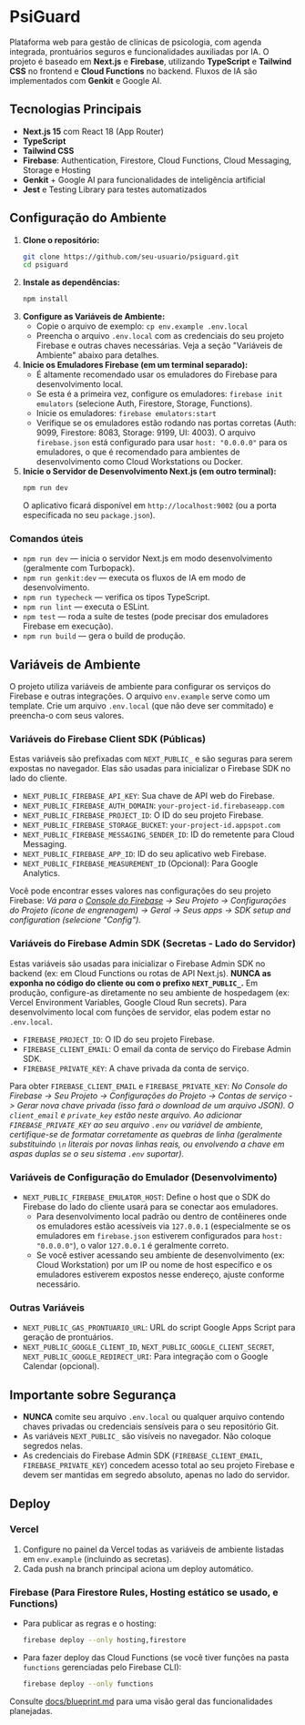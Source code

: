 # PsiGuard

Plataforma web para gestão de clínicas de psicologia, com agenda integrada, prontuários seguros e funcionalidades auxiliadas por IA. O projeto é baseado em **Next.js** e **Firebase**, utilizando **TypeScript** e **Tailwind CSS** no frontend e **Cloud Functions** no backend. Fluxos de IA são implementados com **Genkit** e Google AI.

## Tecnologias Principais

- **Next.js 15** com React 18 (App Router)
- **TypeScript**
- **Tailwind CSS**
- **Firebase**: Authentication, Firestore, Cloud Functions, Cloud Messaging, Storage e Hosting
- **Genkit** + Google AI para funcionalidades de inteligência artificial
- **Jest** e Testing Library para testes automatizados

## Configuração do Ambiente

1.  **Clone o repositório:**
    ```bash
    git clone https://github.com/seu-usuario/psiguard.git
    cd psiguard
    ```
2.  **Instale as dependências:**
    ```bash
    npm install
    ```
3.  **Configure as Variáveis de Ambiente:**
    *   Copie o arquivo de exemplo: `cp env.example .env.local`
    *   Preencha o arquivo `.env.local` com as credenciais do seu projeto Firebase e outras chaves necessárias. Veja a seção "Variáveis de Ambiente" abaixo para detalhes.
4.  **Inicie os Emuladores Firebase (em um terminal separado):**
    *   É altamente recomendado usar os emuladores do Firebase para desenvolvimento local.
    *   Se esta é a primeira vez, configure os emuladores: `firebase init emulators` (selecione Auth, Firestore, Storage, Functions).
    *   Inicie os emuladores: `firebase emulators:start`
    *   Verifique se os emuladores estão rodando nas portas corretas (Auth: 9099, Firestore: 8083, Storage: 9199, UI: 4003). O arquivo `firebase.json` está configurado para usar `host: "0.0.0.0"` para os emuladores, o que é recomendado para ambientes de desenvolvimento como Cloud Workstations ou Docker.
5.  **Inicie o Servidor de Desenvolvimento Next.js (em outro terminal):**
    ```bash
    npm run dev
    ```
    O aplicativo ficará disponível em `http://localhost:9002` (ou a porta especificada no seu `package.json`).

### Comandos úteis

- `npm run dev` &mdash; inicia o servidor Next.js em modo desenvolvimento (geralmente com Turbopack).
- `npm run genkit:dev` &mdash; executa os fluxos de IA em modo de desenvolvimento.
- `npm run typecheck` &mdash; verifica os tipos TypeScript.
- `npm run lint` &mdash; executa o ESLint.
- `npm test` &mdash; roda a suíte de testes (pode precisar dos emuladores Firebase em execução).
- `npm run build` &mdash; gera o build de produção.

## Variáveis de Ambiente

O projeto utiliza variáveis de ambiente para configurar os serviços do Firebase e outras integrações. O arquivo `env.example` serve como um template. Crie um arquivo `.env.local` (que não deve ser commitado) e preencha-o com seus valores.

### Variáveis do Firebase Client SDK (Públicas)

Estas variáveis são prefixadas com `NEXT_PUBLIC_` e são seguras para serem expostas no navegador. Elas são usadas para inicializar o Firebase SDK no lado do cliente.

-   `NEXT_PUBLIC_FIREBASE_API_KEY`: Sua chave de API web do Firebase.
-   `NEXT_PUBLIC_FIREBASE_AUTH_DOMAIN`: `your-project-id.firebaseapp.com`
-   `NEXT_PUBLIC_FIREBASE_PROJECT_ID`: O ID do seu projeto Firebase.
-   `NEXT_PUBLIC_FIREBASE_STORAGE_BUCKET`: `your-project-id.appspot.com`
-   `NEXT_PUBLIC_FIREBASE_MESSAGING_SENDER_ID`: ID do remetente para Cloud Messaging.
-   `NEXT_PUBLIC_FIREBASE_APP_ID`: ID do seu aplicativo web Firebase.
-   `NEXT_PUBLIC_FIREBASE_MEASUREMENT_ID` (Opcional): Para Google Analytics.

Você pode encontrar esses valores nas configurações do seu projeto Firebase:
*Vá para o [Console do Firebase](https://console.firebase.google.com/) -> Seu Projeto -> Configurações do Projeto (ícone de engrenagem) -> Geral -> Seus apps -> SDK setup and configuration (selecione "Config").*

### Variáveis do Firebase Admin SDK (Secretas - Lado do Servidor)

Estas variáveis são usadas para inicializar o Firebase Admin SDK no backend (ex: em Cloud Functions ou rotas de API Next.js). **NUNCA as exponha no código do cliente ou com o prefixo `NEXT_PUBLIC_`.** Em produção, configure-as diretamente no seu ambiente de hospedagem (ex: Vercel Environment Variables, Google Cloud Run secrets). Para desenvolvimento local com funções de servidor, elas podem estar no `.env.local`.

-   `FIREBASE_PROJECT_ID`: O ID do seu projeto Firebase.
-   `FIREBASE_CLIENT_EMAIL`: O email da conta de serviço do Firebase Admin SDK.
-   `FIREBASE_PRIVATE_KEY`: A chave privada da conta de serviço.

Para obter `FIREBASE_CLIENT_EMAIL` e `FIREBASE_PRIVATE_KEY`:
*No Console do Firebase -> Seu Projeto -> Configurações do Projeto -> Contas de serviço -> Gerar nova chave privada (isso fará o download de um arquivo JSON). O `client_email` e `private_key` estão neste arquivo.*
*Ao adicionar `FIREBASE_PRIVATE_KEY` ao seu arquivo `.env` ou variável de ambiente, certifique-se de formatar corretamente as quebras de linha (geralmente substituindo `\n` literais por novas linhas reais, ou envolvendo a chave em aspas duplas se o seu sistema `.env` suportar).*

### Variáveis de Configuração do Emulador (Desenvolvimento)

-   `NEXT_PUBLIC_FIREBASE_EMULATOR_HOST`: Define o host que o SDK do Firebase do lado do cliente usará para se conectar aos emuladores.
    *   Para desenvolvimento local padrão ou dentro de contêineres onde os emuladores estão acessíveis via `127.0.0.1` (especialmente se os emuladores em `firebase.json` estiverem configurados para `host: "0.0.0.0"`), o valor `127.0.0.1` é geralmente correto.
    *   Se você estiver acessando seu ambiente de desenvolvimento (ex: Cloud Workstation) por um IP ou nome de host específico e os emuladores estiverem expostos nesse endereço, ajuste conforme necessário.

### Outras Variáveis

-   `NEXT_PUBLIC_GAS_PRONTUARIO_URL`: URL do script Google Apps Script para geração de prontuários.
-   `NEXT_PUBLIC_GOOGLE_CLIENT_ID`, `NEXT_PUBLIC_GOOGLE_CLIENT_SECRET`, `NEXT_PUBLIC_GOOGLE_REDIRECT_URI`: Para integração com o Google Calendar (opcional).

## Importante sobre Segurança

*   **NUNCA** comite seu arquivo `.env.local` ou qualquer arquivo contendo chaves privadas ou credenciais sensíveis para o seu repositório Git.
*   As variáveis `NEXT_PUBLIC_` são visíveis no navegador. Não coloque segredos nelas.
*   As credenciais do Firebase Admin SDK (`FIREBASE_CLIENT_EMAIL`, `FIREBASE_PRIVATE_KEY`) concedem acesso total ao seu projeto Firebase e devem ser mantidas em segredo absoluto, apenas no lado do servidor.

## Deploy

### Vercel

1.  Configure no painel da Vercel todas as variáveis de ambiente listadas em `env.example` (incluindo as secretas).
2.  Cada push na branch principal aciona um deploy automático.

### Firebase (Para Firestore Rules, Hosting estático se usado, e Functions)

-   Para publicar as regras e o hosting:
    ```bash
    firebase deploy --only hosting,firestore
    ```
-   Para fazer deploy das Cloud Functions (se você tiver funções na pasta `functions` gerenciadas pelo Firebase CLI):
    ```bash
    firebase deploy --only functions
    ```

Consulte [docs/blueprint.md](docs/blueprint.md) para uma visão geral das funcionalidades planejadas.
